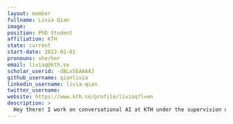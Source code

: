 ```yaml
---
layout: member
fullname: Livia Qian
image: 
position: PhD Student
affiliation: KTH
state: current
start-date: 2022-02-01
pronouns: she/her
email: liviaq@kth.se
scholar_userid: -dBLxSEAAAAJ
github_username: qianlivia
linkedin_username: livia-qian
twitter_username: 
website: https://www.kth.se/profile/liviaq?l=en
description: >
  Hey there! I work on conversational AI at KTH under the supervision of Gabriel Skantze (KTH) and Richard Johansson (CTH). My main focus now is backchannel recognition and prediction.
---
```



